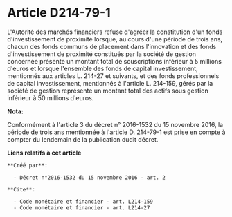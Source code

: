 # Article D214-79-1

L'Autorité des marchés financiers refuse d'agréer la constitution d'un fonds d'investissement de proximité lorsque, au cours
d'une période de trois ans, chacun des fonds communs de placement dans l'innovation et des fonds d'investissement de
proximité constitués par la société de gestion concernée présente un montant total de souscriptions inférieur à 5 millions
d'euros et lorsque l'ensemble des fonds de capital investissement, mentionnés aux articles L. 214-27 et suivants, et des
fonds professionnels de capital investissement, mentionnés à l'article L. 214-159, gérés par la société de gestion représente
un montant total des actifs sous gestion inférieur à 50 millions d'euros.

**Nota:**

Conformément à l'article 3 du décret n° 2016-1532 du 15 novembre 2016, la période de trois ans mentionnée à l'article D.
214-79-1  est prise en compte à compter du lendemain de la publication dudit décret.

**Liens relatifs à cet article**

	**Créé par**:

	  - Décret n°2016-1532 du 15 novembre 2016 - art. 2

	**Cite**:

	  - Code monétaire et financier - art. L214-159
	  - Code monétaire et financier - art. L214-27
